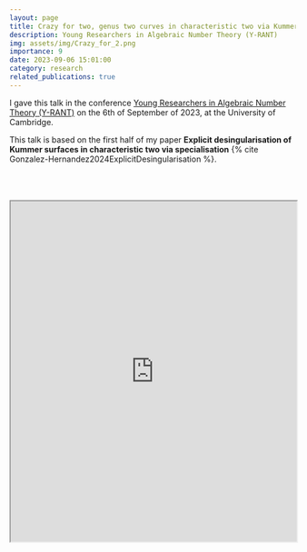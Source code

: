 ```yaml
---
layout: page
title: Crazy for two, genus two curves in characteristic two via Kummer surfaces
description: Young Researchers in Algebraic Number Theory (Y-RANT)
img: assets/img/Crazy_for_2.png
importance: 9
date: 2023-09-06 15:01:00
category: research
related_publications: true
---
```


I gave this talk in the conference <a href="https://y-rant.github.io/">Young Researchers in Algebraic Number Theory (Y-RANT)</a> on the 6th of September of 2023, at the University of Cambridge.

This talk is based on the first half of my paper **Explicit desingularisation of Kummer surfaces in characteristic two via specialisation** {% cite Gonzalez-Hernandez2024ExplicitDesingularisation %}.

<div style="padding-bottom: 100px; padding-top: 50px;">
<iframe src="https://drive.google.com/file/d/1DcBNhtMIto4jWDk10dHM1IHN6CZfBQ_F/preview" width="100%" height="600px" allow="autoplay"></iframe>
</div>
